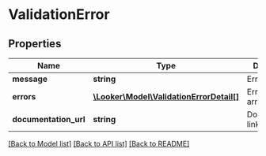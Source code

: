 # ValidationError

## Properties
Name | Type | Description | Notes
------------ | ------------- | ------------- | -------------
**message** | **string** | Error details | 
**errors** | [**\Looker\Model\ValidationErrorDetail[]**](ValidationErrorDetail.md) | Error detail array | [optional] 
**documentation_url** | **string** | Documentation link | 

[[Back to Model list]](../README.md#documentation-for-models) [[Back to API list]](../README.md#documentation-for-api-endpoints) [[Back to README]](../README.md)


